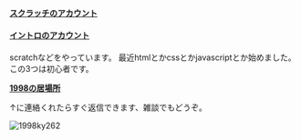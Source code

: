 <h4><a href="https://scratch.mit.edu/users/cloudcoder19">スクラッチのアカウント</a></h4>
<h4><a href="https://scratch.mit.edu/users/1998ky262">イントロのアカウント</a></h4>
scratchなどをやっています。
最近htmlとかcssとかjavascriptとか始めました。
この3つは初心者です。

<strong><a href="https://github.com/1998ky262/1998ky262/issues/1">1998の居場所</a></strong>

↑に連絡くれたらすぐ返信できます、雑談でもどうぞ。
<p align="left"> <img src="https://komarev.com/ghpvc/?username=croud7&label=Profile%20views&color=0e75b6&style=flat" alt="1998ky262" /> </p>  
